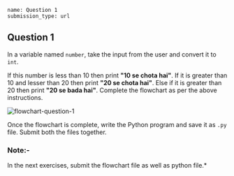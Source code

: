 ```ngMeta
name: Question 1
submission_type: url
```
## Question 1

In a variable named `number`, take the input from the user and convert it to `int`.

If this number is less than 10 then print  **"10 se chota hai"**. If it is greater than 10 and lesser than 20 then print **"20 se chota hai"**. Else if it is greater than 20 then print **"20 se bada hai"**. Complete the flowchart as per the above instructions.

![flowchart-question-1](assets/8.1-question1-image1.png)

Once the flowchart is complete, write the Python program and save it as `.py` file. Submit both the files together.

### Note:-
 In the next exercises, submit the flowchart file as well as python file.*
